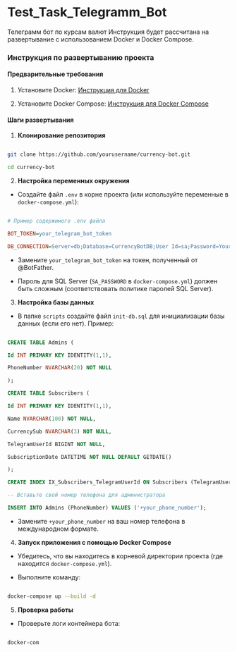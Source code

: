 # Test_Task_Telegramm_Bot
Телеграмм бот по курсам валют
Инструкция будет рассчитана на развертывание с использованием Docker и Docker Compose.

### Инструкция по развертыванию проекта

#### Предварительные требования

1. Установите Docker: [Инструкция для Docker](https://docs.docker.com/get-docker/)

2. Установите Docker Compose: [Инструкция для Docker Compose](https://docs.docker.com/compose/install/)

#### Шаги развертывания

1. **Клонирование репозитория**

```bash

git clone https://github.com/yourusername/currency-bot.git

cd currency-bot

```

2. **Настройка переменных окружения**

- Создайте файл `.env` в корне проекта (или используйте переменные в `docker-compose.yml`):

```ini

# Пример содержимого .env файла

BOT_TOKEN=your_telegram_bot_token

DB_CONNECTION=Server=db;Database=CurrencyBotDB;User Id=sa;Password=YourStrong@Passw0rd;

```

- Замените `your_telegram_bot_token` на токен, полученный от @BotFather.

- Пароль для SQL Server (`SA_PASSWORD` в `docker-compose.yml`) должен быть сложным (соответствовать политике паролей SQL Server).

3. **Настройка базы данных**

- В папке `scripts` создайте файл `init-db.sql` для инициализации базы данных (если его нет). Пример:

```sql

CREATE TABLE Admins (

Id INT PRIMARY KEY IDENTITY(1,1),

PhoneNumber NVARCHAR(20) NOT NULL

);

CREATE TABLE Subscribers (

Id INT PRIMARY KEY IDENTITY(1,1),

Name NVARCHAR(100) NOT NULL,

CurrencySub NVARCHAR(3) NOT NULL,

TelegramUserId BIGINT NOT NULL,

SubscriptionDate DATETIME NOT NULL DEFAULT GETDATE()

);

CREATE INDEX IX_Subscribers_TelegramUserId ON Subscribers (TelegramUserId);

-- Вставьте свой номер телефона для администратора

INSERT INTO Admins (PhoneNumber) VALUES ('+your_phone_number');

```

- Замените `+your_phone_number` на ваш номер телефона в международном формате.

4. **Запуск приложения с помощью Docker Compose**

- Убедитесь, что вы находитесь в корневой директории проекта (где находится `docker-compose.yml`).

- Выполните команду:

```bash

docker-compose up --build -d

```

5. **Проверка работы**

- Проверьте логи контейнера бота:

```bash

docker-com
